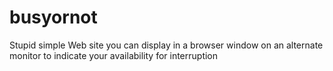busyornot
=========

Stupid simple Web site you can display in a browser window on an alternate monitor to indicate your availability for interruption
